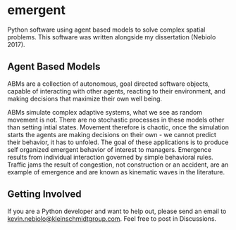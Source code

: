 # emergent
Python software using agent based models to solve complex spatial problems.  This software was written alongside my dissertation (Nebiolo 2017).   

## Agent Based Models
ABMs are a collection of autonomous, goal directed software objects, capable of interacting with other agents, reacting to their environment, and making decisions that maximize their own well being.

ABMs simulate complex adaptive systems, what we see as random movement is not.  There are no stochastic processes in these models other than setting intial states.  Movement therefore is chaotic, once the simulation starts the agents are making decisions on their own - we cannot predict their behavior, it has to unfoled.  The goal of these applications is to produce self organized emergent behavior of interest to managers.  Emergence results from individual interaction governed by simple behavioral rules.  Traffic jams the result of congestion, not construction or an accident, are an example of emergence and are known as kinematic waves in the literature.  

## Getting Involved
If you are a Python developer and want to help out, please send an email to kevin.nebiolo@kleinschmidtgroup.com.  Feel free to post in Discussions.  
